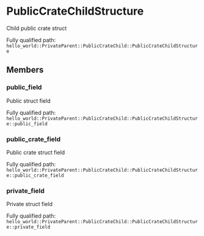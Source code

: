 # PublicCrateChildStructure

Child public crate struct


Fully qualified path: `hello_world::PrivateParent::PublicCrateChild::PublicCrateChildStructure`

## Members

### public_field

Public struct field

Fully qualified path: `hello_world::PrivateParent::PublicCrateChild::PublicCrateChildStructure::public_field`


### public_crate_field

Public crate struct field

Fully qualified path: `hello_world::PrivateParent::PublicCrateChild::PublicCrateChildStructure::public_crate_field`


### private_field

Private struct field

Fully qualified path: `hello_world::PrivateParent::PublicCrateChild::PublicCrateChildStructure::private_field`



